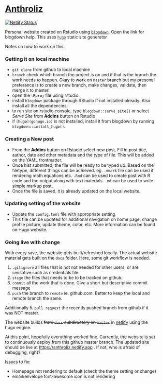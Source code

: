 # [Anthroliz](https://anthroliz.netlify.app)

[![Netlify Status](https://api.netlify.com/api/v1/badges/5f6af4bc-0f77-49be-ae8e-cf357269d6f1/deploy-status)](https://app.netlify.com/sites/anthroliz/deploys)

Personal website created on Rstudio using [`blogdown`](https://bookdown.org/yihui/blogdown/get-started.html). Open the link for blogdown help. 
This uses [`hugo`](https://gohugo.io) static site generator

Notes on how to work on this.

### Getting it on local machine

- `git clone` from github to local machine
- `branch` check which branch the project is on and if that is the branch the work needs to happen. Okay to work on `master` branch but my presonal preferance is to create a new branch, make changes, validate, then merge it to master.
- open the `.Rproj` file using rstudio
- install `blogdown` package through RStudio if not installed already. Also install all the dependencies.
- to run site on rstudio console, type `blogdown::serve_site()` or select _Serve Site_ from __Addins__ button on Rstudio
- if `[hugo](gohugo.io)` is not installed, install it from blogdown by running `blogdown::install_hugo()`.  


### Creating a New post

- From the __Addins__ button on Rstudio select new post. Fill in post title, author, date and other metadata and the type of file. This will be added on the YAML frontmatter.
- Once hist submitted, the file will be ready to be typed up. Based on the filetype, different things can be achieved. eg. `.mmark` file can be used if rendering math equations etc. `.Rmd` can be used to create post with R code and the output along with text materials. `.md` can be used to write simple markup post.
- Once the file is saved, it is already updated on the local website.


### Updating setting of the website

- Update the `config.toml` file with appropriate setting. 
- This file can be updated for additional navigation on home page, change profile picture, update theme, color, etc. More information can be found on Hugo website. 

### Going live with change

With every save, the website gets built/refreshed locally. The actual website material gets built on the `docs` folder.
Here, some git workflow is needed.

1. `.gitignore` all files that is not not needed for other users, or are sensative such as credentials file. 
2. `stage` the files that needs to be to be tracked on github. 
3. `commit` all the work that is done. Give a short but descriptive commit message
4. `push` the branch to `remote` ie. github.com. Better to keep the local and remote branch the same.

Additionally
5. `pull request` the recently pushed branch from github if it was NOT master. 

The website builds ~~from `docs` subdirectory on `master`~~ in [netlify](htttps://netlify.com) using the hugo engine.


At this point, hopefully everything worked fine. Currently, the website is set to continuously deploy from this github master branch. The updated site should be live at https://anthroliz.netlify.app . If not, who is afraid of debugging, right?

Issues to fix:
- Homepage not rendering to default (check the theme setting or change)
- email/envelope font-awesome icon is not rendering
